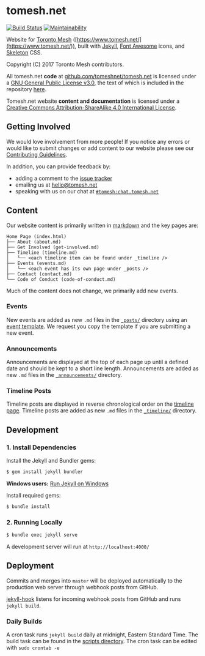 # tomesh.net

[![Build Status](https://travis-ci.org/tomeshnet/tomesh.net.svg?branch=master)](https://travis-ci.org/tomeshnet/tomesh.net) [![Maintainability](https://api.codeclimate.com/v1/badges/f79aeccd728473735323/maintainability)](https://codeclimate.com/github/tomeshnet/tomesh.net/)

Website for [Toronto Mesh](https://www.tomesh.net/) ([https://www.tomesh.net/](https://www.tomesh.net/)), built with [Jekyll](https://jekyllrb.com/), [Font Awesome](http://fontawesome.io/) icons, and [Skeleton](http://getskeleton.com/) CSS.

Copyright (C) 2017 Toronto Mesh contributors.

All tomesh.net **code** at <a xmlns:cc="http://creativecommons.org/ns#" href="https://github.com/tomeshnet/tomesh.net/" property="cc:attributionName" rel="cc:attributionURL">github.com/tomeshnet/tomesh.net</a> is licensed under a <a rel="license" href="https://www.gnu.org/licenses/gpl.html">GNU General Public License v3.0</a>, the text of which is included in the repository [here](https://github.com/tomeshnet/tomesh.net/blob/master/LICENSE.md).

<span xmlns:dct="http://purl.org/dc/terms/" property="dct:title">Tomesh.net website</span> **content and documentation** is licensed under a <a rel="license" href="http://creativecommons.org/licenses/by-sa/4.0/">Creative Commons Attribution-ShareAlike 4.0 International License</a>.

## Getting Involved
We would love involvement from more people!
If you notice any errors or would like to submit changes or add content to our website please see our [Contributing Guidelines](https://github.com/tomeshnet/documents/blob/master/CONTRIBUTING.md).

In addition, you can provide feedback by:
* adding a comment to the [issue tracker](https://github.com/tomeshnet/tomesh.net/issues)
* emailing us at [hello@tomesh.net](mailto:hello@tomesh.net)
* speaking with us on our chat at [`#tomesh:chat.tomesh.net`](https://chat.tomesh.net/#/group/+tomesh:tomesh.net)

## Content

Our website content is primarily written in [markdown](https://github.com/adam-p/markdown-here/wiki/Markdown-Cheatsheet) and the key pages are:

~~~
Home Page (index.html)
├── About (about.md)
├── Get Involved (get-involved.md)
├── Timeline (timeline.md)
│   └── <each timeline item can be found under _timeline />
├── Events (events.md)
│   └── <each event has its own page under _posts />
├── Contact (contact.md)
└── Code of Conduct (code-of-conduct.md)
~~~

Much of the content does not change, we primarily add new events.

### Events
New events are added as new `.md` files in the [`_posts/`](https://github.com/tomeshnet/tomesh.net/tree/master/_posts) directory using an [event template](https://github.com/tomeshnet/tomesh.net/tree/master/_posts/_event-template.md). We request you copy the template if you are submitting a new event.

### Announcements
Announcements are displayed at the top of each page up until a defined date and should be kept to a short line length. Announcements are added as new `.md` files in the [`_announcements/`](https://github.com/tomeshnet/tomesh.net/tree/master/_announcements) directory.

### Timeline Posts
Timeline posts are displayed in reverse chronological order on the [timeline page](https://tomesh.net/timeline). Timeline posts are added as new `.md` files in the [`_timeline/`](https://github.com/tomeshnet/tomesh.net/tree/master/_timeline) directory.


## Development

### 1. Install Dependencies

Install the Jekyll and Bundler gems:

```bash
$ gem install jekyll bundler
```
**Windows users:** [Run Jekyll on Windows](http://jekyll-windows.juthilo.com/)

Install required gems:

```bash
$ bundle install
```

### 2. Running Locally

```bash
$ bundle exec jekyll serve
```

A development server will run at `http://localhost:4000/`

## Deployment

Commits and merges into `master` will be deployed automatically to the production web server through webhook posts from GitHub.

[jekyll-hook](https://github.com/developmentseed/jekyll-hook) listens for incoming webhook posts from GitHub and runs `jekyll build`.

### Daily Builds

A cron task runs `jekyll build` daily at midnight, Eastern Standard Time. The build task can be found in the [scripts directory](scripts/tomesh-build.sh). The cron task can be edited with `sudo crontab -e`
